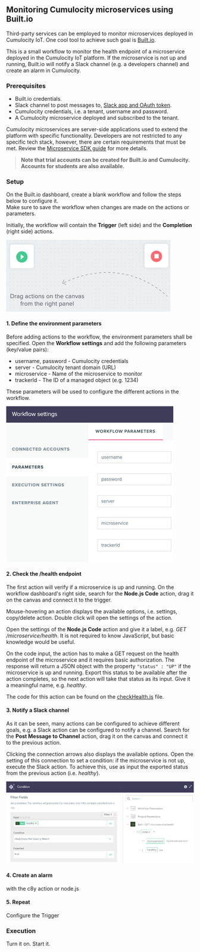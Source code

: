 ## Monitoring Cumulocity microservices using Built.io

Third-party services can be employed to monitor microservices deployed in Cumulocity IoT. One cool tool to achieve such goal is [Built.io](https://www.built.io/).

This is a small workflow to monitor the health endpoint of a microservice deployed in the Cumulocity IoT platform. If the microservice is not up and running, Built.io will notify a Slack channel (e.g. a developers channel) and create an alarm in Cumulocity.

### Prerequisites

*   Built.io credentials.
*   Slack channel to post messages to, [Slack app and OAuth token](https://slack.dev/node-slack-sdk/getting-started).
*   Cumulocity credentials, i.e. a tenant, username and password.
*   A Cumulocity microservice deployed and subscribed to the tenant.

Cumulocity microservices are server-side applications used to extend the platform with specific functionality. Developers are not restricted to any specific tech stack, however, there are certain requirements that must be met. Review the [Microservice SDK guide](https://cumulocity.com/guides/microservice-sdk/introduction/) for more details.

> **Note that trial accounts can be created for Built.io and Cumulocity.<br>Accounts for students are also available.**

### Setup

On the Built.io dashboard, create a blank workflow and follow the steps below to configure it.<br>
Make sure to save the workflow when changes are made on the actions or parameters.

Initially, the workflow will contain the **Trigger** (left side) and the **Completion** (right side) actions.

![blank-workflow](/img/blank-workflow.png)

#### 1. Define the environment parameters

Before adding actions to the workflow, the environment parameters shall be specified. Open the **Workflow settings** and add the following parameters (key/value pairs):

*   username, password - Cumulocity credentials
*   server - Cumulocity tenant domain (URL)
*   microservice - Name of the microservice to monitor
*   trackerId - The ID of a managed object (e.g. 1234)

These parameters will be used to configure the different actions in the workflow.

![workflow-parameters](/img/workflow-parameters.png)

#### 2. Check the /health endpoint

The first action will verify if a microservice is up and running. On the workflow dashboard's right side, search for the **Node.js Code** action, drag it on the canvas and connect it to the trigger.

Mouse-hovering an action displays the available options, i.e. settings, copy/delete action. Double click will open the settings of the action.

Open the settings of the **Node.js Code** action and give it a label, e.g. *GET /microservice/health*.
It is not required to know JavaScript, but basic knowledge would be useful.

On the code input, the action has to make a GET request on the health endpoint of the microservice and it requires basic authorization. The response will return a JSON object with the property `"status" : "UP"` if the microservice is up and running. Export this status to be available after the action completes, so the next action will take that status as its input. Give it a meaningful name, e.g. *healthy*.

The code for this action can be found on the [checkHealth.js](src/checkHealth.js) file.

#### 3. Notify a Slack channel

As it can be seen, many actions can be configured to achieve different goals, e.g. a Slack action can be configured to notify a channel.
Search for the **Post Message to Channel** action, drag it on the canvas and connect it to the previous action.

Clicking the connection arrows also displays the available options. Open the setting of this connection to set a condition: if the microservice is not up, execute the Slack action. To achieve this, use as input the exported status from the previous action (i.e. *healthy*).

![condition](/img/condition.png)





#### 4. Create an alarm

with the c8y action or node.js

#### 5. Repeat

Configure the Trigger



### Execution

Turn it on. Start it.
